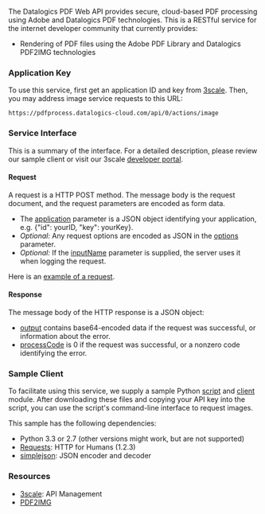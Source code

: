 The Datalogics PDF Web API provides secure, cloud-based PDF processing using
Adobe and Datalogics PDF technologies. This is a RESTful service for the
internet developer community that currently provides:

* Rendering of PDF files using the Adobe PDF Library and Datalogics PDF2IMG
technologies

### Application Key

To use this service, first get an application ID and key from
[3scale](http://datalogics-cloud.3scale.net/). Then, you may address
image service requests to this URL:

    https://pdfprocess.datalogics-cloud.com/api/0/actions/image

### Service Interface

This is a summary of the interface. For a detailed description, please review our sample client or visit our 3scale
<a href="https://datalogics-cloud.3scale.net/docs">developer portal</a>.

#### Request

A request is a HTTP POST method. The message body is the request document,
and the request parameters are encoded as form data.

* The [application](https://datalogics-cloud.3scale.net/docs#application) parameter is a JSON object identifying your application, e.g. {"id": yourID, "key": yourKey}.
* _Optional:_ Any request options are encoded as JSON in the [options](https://datalogics-cloud.3scale.net/docs#options) parameter.
* _Optional:_ If the [inputName](https://datalogics-cloud.3scale.net/docs#inputName) parameter is supplied, the server uses it when logging the request.

Here is an [example of a request](examples/request.txt).

#### Response

The message body of the HTTP response is a JSON object:

* [output](https://datalogics-cloud.3scale.net/docs#output) contains base64-encoded data if the request was successful, or information about the error.
* [processCode](https://datalogics-cloud.3scale.net/docs#processCode) is 0 if the request was successful, or a nonzero code identifying the error.

### Sample Client

To facilitate using this service, we supply a sample Python
[script](pdf2img_8py_source.html) and [client](classpdfclient_1_1_client.html)
module. After downloading these files and copying your API key into the script,
you can use the script's command-line interface to request images.

This sample has the following dependencies:

* Python 3.3 or 2.7 (other versions might work, but are not supported)
* [Requests](http://docs.python-requests.org/en/latest/): HTTP for Humans (1.2.3)
* [simplejson](http://simplejson.readthedocs.org/en/latest/): JSON encoder and decoder

### Resources

* [3scale](http://3scale.net): API Management
* [PDF2IMG](http://www.datalogics.com/products/pdf2img/index.asp)

